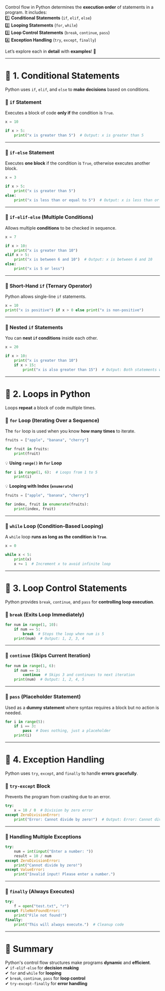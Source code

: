 Control flow in Python determines the **execution order** of statements in a program. It includes:  
1️⃣ **Conditional Statements** (`if`, `elif`, `else`)  
2️⃣ **Looping Statements** (`for`, `while`)  
3️⃣ **Loop Control Statements** (`break`, `continue`, `pass`)  
4️⃣ **Exception Handling** (`try`, `except`, `finally`)  

Let’s explore each in **detail** with **examples**! 🚀  

---


# **📌 1. Conditional Statements**
Python uses `if`, `elif`, and `else` to **make decisions** based on conditions.  

### **🔹 `if` Statement**
Executes a block of code **only if** the condition is `True`.

```python
x = 10

if x > 5:
    print("x is greater than 5")  # Output: x is greater than 5
```

---

### **🔹 `if-else` Statement**
Executes **one block** if the condition is `True`, otherwise executes another block.

```python
x = 3

if x > 5:
    print("x is greater than 5")
else:
    print("x is less than or equal to 5")  # Output: x is less than or equal to 5
```

---

### **🔹 `if-elif-else` (Multiple Conditions)**
Allows multiple **conditions** to be checked in sequence.

```python
x = 7

if x > 10:
    print("x is greater than 10")
elif x > 5:
    print("x is between 6 and 10")  # Output: x is between 6 and 10
else:
    print("x is 5 or less")
```

---

### **🔹 Short-Hand `if` (Ternary Operator)**
Python allows single-line `if` statements.

```python
x = 10
print("x is positive") if x > 0 else print("x is non-positive")
```

---

### **🔹 Nested `if` Statements**
You can **nest `if` conditions** inside each other.

```python
x = 20

if x > 10:
    print("x is greater than 10")
    if x > 15:
        print("x is also greater than 15")  # Output: Both statements will execute
```

---

# **📌 2. Loops in Python**
Loops **repeat** a block of code multiple times.

### **🔹 `for` Loop (Iterating Over a Sequence)**
The `for` loop is used when you know **how many times** to iterate.

```python
fruits = ["apple", "banana", "cherry"]

for fruit in fruits:
    print(fruit)
```

💡 **Using `range()` in `for` Loop**
```python
for i in range(1, 6):  # Loops from 1 to 5
    print(i)
```

💡 **Looping with Index (`enumerate`)**
```python
fruits = ["apple", "banana", "cherry"]

for index, fruit in enumerate(fruits):
    print(index, fruit)
```

---

### **🔹 `while` Loop (Condition-Based Looping)**
A `while` loop **runs as long as the condition is `True`**.

```python
x = 0

while x < 5:
    print(x)
    x += 1  # Increment x to avoid infinite loop
```

---

# **📌 3. Loop Control Statements**
Python provides `break`, `continue`, and `pass` for **controlling loop execution**.

### **🔹 `break` (Exits Loop Immediately)**
```python
for num in range(1, 10):
    if num == 5:
        break  # Stops the loop when num is 5
    print(num)  # Output: 1, 2, 3, 4
```

---

### **🔹 `continue` (Skips Current Iteration)**
```python
for num in range(1, 6):
    if num == 3:
        continue  # Skips 3 and continues to next iteration
    print(num)  # Output: 1, 2, 4, 5
```

---

### **🔹 `pass` (Placeholder Statement)**
Used as a **dummy statement** where syntax requires a block but no action is needed.

```python
for i in range(5):
    if i == 3:
        pass  # Does nothing, just a placeholder
    print(i)
```

---

# **📌 4. Exception Handling**
Python uses `try`, `except`, and `finally` to handle **errors gracefully**.

### **🔹 `try-except` Block**
Prevents the program from crashing due to an error.

```python
try:
    x = 10 / 0  # Division by zero error
except ZeroDivisionError:
    print("Error: Cannot divide by zero!")  # Output: Error: Cannot divide by zero!
```

---

### **🔹 Handling Multiple Exceptions**
```python
try:
    num = int(input("Enter a number: "))
    result = 10 / num
except ZeroDivisionError:
    print("Cannot divide by zero!")
except ValueError:
    print("Invalid input! Please enter a number.")
```

---

### **🔹 `finally` (Always Executes)**
```python
try:
    f = open("test.txt", "r")
except FileNotFoundError:
    print("File not found!")
finally:
    print("This will always execute.")  # Cleanup code
```

---

# **🚀 Summary**
Python's control flow structures make programs **dynamic** and **efficient**.  
✔ `if-elif-else` for **decision making**  
✔ `for` and `while` for **looping**  
✔ `break`, `continue`, `pass` for **loop control**  
✔ `try-except-finally` for **error handling**  
